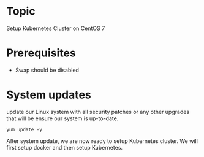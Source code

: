 # Topic
Setup Kubernetes Cluster on CentOS 7

# Prerequisites
  - Swap should be disabled
  
# System updates
update our Linux system with all security patches or any other upgrades that will be ensure our system is up-to-date.
```
yum update -y
```
After system update, we are now ready to setup Kubernetes cluster. We will first setup docker and then setup Kubernetes.

